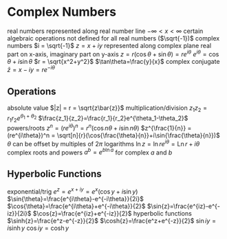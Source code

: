 # Complex Numbers
real numbers
	represented along real number line $-\infty < x < \infty$
	certain algebraic operations not defined for all real numbers ($\sqrt{-1})$
complex numbers
	$i = \sqrt{-1}$
	$z = x + iy$
represented along complex plane
	real part on x-axis, imaginary part on y-axis
	$z = r(\cos\theta+\sin\theta) = re^{i\theta}$
		$e^{i\theta} = \cos\theta + i\sin\theta$
		$r = \sqrt{x^2+y^2}$
		$\tan\theta=\frac{y}{x}$
	complex conjugate
		$\bar{z} = x - iy = re^{-i\theta}$
## Operations
absolute value
	$|z| = r = \sqrt{z\bar{z}}$
multiplication/division
	$z_1z_2 = r_1r_2e^{\theta_1+\theta_2}$
	$\frac{z_1}{z_2}=\frac{r_1}{r_2}e^{\theta_1-\theta_2}$
powers/roots
	$z^n = (re^{i\theta})^n = r^n(\cos{n\theta}+i\sin{n\theta})$
	$z^{\frac{1}{n}} = (re^{i\theta})^n = \sqrt[n]{r}(\cos{\frac{\theta}{n}}+i\sin{\frac{\theta}{n}})$
	$\theta$ can be offset by multiples of $2\pi$
logarithms
	$\ln{z}=\ln{re^{i\theta}}=\operatorname{Ln}{r}+i\theta$
complex roots and powers
	$a^b=e^{b\ln{a}}$ for complex $a$ and $b$
## Hyperbolic Functions
exponential/trig
	$e^z = e^{x+iy} = e^x(\cos{y}+i\sin{y})$
	$\sin{\theta}=\frac{e^{i\theta}-e^{-i\theta}}{2i}$
	$\cos{\theta}=\frac{e^{i\theta}+e^{-i\theta}}{2}$
	$\sin{z}=\frac{e^{iz}-e^{-iz}}{2i}$
	$\cos{z}=\frac{e^{iz}+e^{-iz}}{2}$
hyperbolic functions
	$\sinh{z}=\frac{e^z-e^{-z}}{2}$
	$\cosh{z}=\frac{e^z+e^{-z}}{2}$
	$\sin{iy}=i\sinh{y}$
	$\cos{iy}=\cosh{y}$